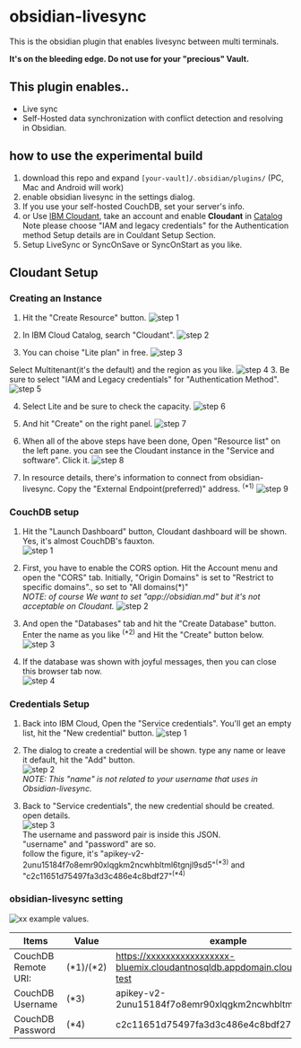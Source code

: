 # obsidian-livesync

This is the obsidian plugin that enables livesync between multi terminals.

 <!-- screenshot/movie will coming. -->

**It's on the bleeding edge. Do not use for your "precious" Vault.**

## This plugin enables..

-   Live sync
-   Self-Hosted data synchronization with conflict detection and resolving in Obsidian.

## how to use the experimental build

1.  download this repo and expand `[your-vault]/.obsidian/plugins/` (PC, Mac and Android will work)
1.  enable obsidian livesync in the settings dialog.
1.  If you use your self-hosted CouchDB, set your server's info.
1.  or Use [IBM Cloudant](https://www.ibm.com/cloud/cloudant), take an account and enable **Cloudant** in [Catalog](https://cloud.ibm.com/catalog#services)  
    Note please choose "IAM and legacy credentials" for the Authentication method
    Setup details are in Couldant Setup Section.
1.  Setup LiveSync or SyncOnSave or SyncOnStart as you like.

## Cloudant Setup

### Creating an Instance

1. Hit the "Create Resource" button.
   ![step 1](./instruction_images/cloudant_1.png)

1. In IBM Cloud Catalog, search "Cloudant".
   ![step 2](instruction_images/cloudant_2.png)

1. You can choise "Lite plan" in free.
   ![step 3](instruction_images/cloudant_3.png)

Select Multitenant(it's the default) and the region as you like.
![step 4](instruction_images/cloudant_4.png) 3. Be sure to select "IAM and Legacy credentials" for "Authentication Method".
![step 5](instruction_images/cloudant_5.png)

4. Select Lite and be sure to check the capacity.
   ![step 6](instruction_images/cloudant_6.png)

5. And hit "Create" on the right panel.
   ![step 7](instruction_images/cloudant_7.png)

6. When all of the above steps have been done, Open "Resource list" on the left pane. you can see the Cloudant instance in the "Service and software". Click it.
   ![step 8](instruction_images/cloudant_8.png)

7. In resource details, there's information to connect from obsidian-livesync.
   Copy the "External Endpoint(preferred)" address. <sup>(\*1)</sup>
   ![step 9](instruction_images/cloudant_9.png)

### CouchDB setup

1.  Hit the "Launch Dashboard" button, Cloudant dashboard will be shown.
    Yes, it's almost CouchDB's fauxton.  
    ![step 1](instruction_images/couchdb_1.png)

1.  First, you have to enable the CORS option.
    Hit the Account menu and open the "CORS" tab.
    Initially, "Origin Domains" is set to "Restrict to specific domains"., so set to "All domains(\*)"  
    _NOTE: of course We want to set "app://obsidian.md" but it's not acceptable on Cloudant._
    ![step 2](instruction_images/couchdb_2.png)

1.  And open the "Databases" tab and hit the "Create Database" button.
    Enter the name as you like <sup>(\*2)</sup> and Hit the "Create" button below.  
    ![step 3](instruction_images/couchdb_3.png)

1.  If the database was shown with joyful messages, then you can close this browser tab now.  
    ![step 4](instruction_images/couchdb_4.png)

### Credentials Setup

1.  Back into IBM Cloud, Open the "Service credentials". You'll get an empty list, hit the "New credential" button.
    ![step 1](instruction_images/credentials_1.png)

1.  The dialog to create a credential will be shown.
    type any name or leave it default, hit the "Add" button.  
    ![step 2](instruction_images/credentials_2.png)  
    _NOTE: This "name" is not related to your username that uses in Obsidian-livesync._

1.  Back to "Service credentials", the new credential should be created.  
    open details.  
    ![step 3](instruction_images/credentials_3.png)  
    The username and password pair is inside this JSON.  
    "username" and "password" are so.  
    follow the figure, it's
    "apikey-v2-2unu15184f7o8emr90xlqgkm2ncwhbltml6tgnjl9sd5"<sup>(\*3)</sup> and "c2c11651d75497fa3d3c486e4c8bdf27"<sup>(\*4)</sup>

### obsidian-livesync setting

![xx](instruction_images/obsidian_sync_1.png)
example values.

| Items               | Value       | example                                                                     |
| ------------------- | ----------- | --------------------------------------------------------------------------- |
| CouchDB Remote URI: | (\*1)/(\*2) | https://xxxxxxxxxxxxxxxxx-bluemix.cloudantnosqldb.appdomain.cloud/sync-test |
| CouchDB Username    | (\*3)       | apikey-v2-2unu15184f7o8emr90xlqgkm2ncwhbltml6tgnjl9sd5                      |
| CouchDB Password    | (\*4)       | c2c11651d75497fa3d3c486e4c8bdf27                                            |
